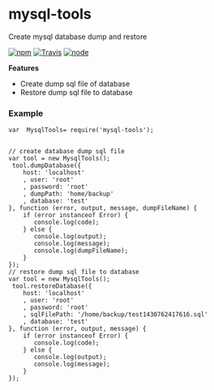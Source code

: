 # mysql-tools

Create mysql database dump and restore


[![npm](https://img.shields.io/npm/dm/mysql-tools.svg?style=flat-square)](https://www.npmjs.com/package/mysql-tools)
[![Travis](https://img.shields.io/travis/naval/mysql-tools.svg?style=flat-square)](https://travis-ci.org/naval/mysql-tools)
[![node](https://img.shields.io/node/v/mysql-tools.svg?style=flat-square)](https://nodejs.org/)

**Features**
- Create dump sql file of database
- Restore dump sql file to database

### Example

    var  MysqlTools= require('mysql-tools');
    

    // create database dump sql file
    var tool = new MysqlTools();
     tool.dumpDatabase({
        host: 'localhost'
        , user: 'root'
        , password: 'root'
        , dumpPath: 'home/backup'
        , database: 'test'
    }, function (error, output, message, dumpFileName) {
        if (error instanceof Error) {
           console.log(code);
        } else {
           console.log(output);
           console.log(message);
           console.log(dumpFileName);
        }
    });
    // restore dump sql file to database
    var tool = new MysqlTools();
     tool.restoreDatabase({
        host: 'localhost'
        , user: 'root'
        , password: 'root'
        , sqlFilePath: '/home/backup/test1430762417616.sql'
        , database: 'test'
    }, function (error, output, message) {
        if (error instanceof Error) {
           console.log(code);
        } else {
           console.log(output);
           console.log(message);
        }
    });
   
